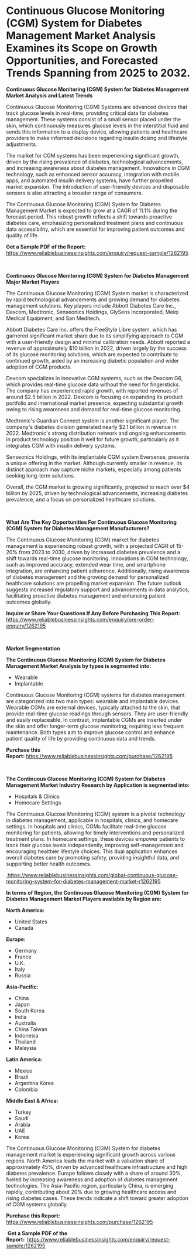 <p><h1>Continuous Glucose Monitoring (CGM) System for Diabetes Management Market Analysis Examines its Scope on Growth Opportunities, and Forecasted Trends Spanning from 2025 to 2032.</h1></p><p><strong>Continuous Glucose Monitoring (CGM) System for Diabetes Management Market Analysis and Latest Trends</strong></p>
<p><p>Continuous Glucose Monitoring (CGM) Systems are advanced devices that track glucose levels in real-time, providing critical data for diabetes management. These systems consist of a small sensor placed under the skin, which continuously measures glucose levels in the interstitial fluid and sends this information to a display device, allowing patients and healthcare providers to make informed decisions regarding insulin dosing and lifestyle adjustments.</p><p>The market for CGM systems has been experiencing significant growth, driven by the rising prevalence of diabetes, technological advancements, and increasing awareness about diabetes management. Innovations in CGM technology, such as enhanced sensor accuracy, integration with mobile apps, and automated insulin delivery systems, have further propelled market expansion. The introduction of user-friendly devices and disposable sensors is also attracting a broader range of consumers.</p><p>The Continuous Glucose Monitoring (CGM) System for Diabetes Management Market is expected to grow at a CAGR of 11.1% during the forecast period. This robust growth reflects a shift towards proactive diabetes care, emphasizing personalized treatment plans and continuous data accessibility, which are essential for improving patient outcomes and quality of life.</p></p>
<p><strong>Get a Sample PDF of the Report:&nbsp;</strong> <a href="https://www.reliablebusinessinsights.com/enquiry/request-sample/1262195?utm_campaign=3519&utm_medium=2&utm_source=Github&utm_content=ia&utm_term=16042025&utm_id=continuous-glucose-monitoring-cgm-system-for-diabetes-management">https://www.reliablebusinessinsights.com/enquiry/request-sample/1262195</a></p>
<p>&nbsp;</p>
<p><strong>Continuous Glucose Monitoring (CGM) System for Diabetes Management Major Market Players</strong></p>
<p><p>The Continuous Glucose Monitoring (CGM) System market is characterized by rapid technological advancements and growing demand for diabetes management solutions. Key players include Abbott Diabetes Care Inc., Dexcom, Medtronic, Senseonics Holdings, GlySens Incorporated, Meiqi Medical Equipment, and San Meditech. </p><p>Abbott Diabetes Care Inc. offers the FreeStyle Libre system, which has garnered significant market share due to its simplifying approach to CGM with a user-friendly design and minimal calibration needs. Abbott reported a revenue of approximately $10 billion in 2022, driven largely by the success of its glucose monitoring solutions, which are expected to contribute to continued growth, aided by an increasing diabetic population and wider adoption of CGM products.</p><p>Dexcom specializes in innovative CGM systems, such as the Dexcom G6, which provides real-time glucose data without the need for fingersticks. The company has experienced rapid growth, with reported revenues of around $2.5 billion in 2022. Dexcom is focusing on expanding its product portfolio and international market presence, expecting substantial growth owing to rising awareness and demand for real-time glucose monitoring.</p><p>Medtronic's Guardian Connect system is another significant player. The company's diabetes division generated nearly $2.1 billion in revenue in 2022. Medtronic's strong distribution network and ongoing enhancements in product technology position it well for future growth, particularly as it integrates CGM with insulin delivery systems.</p><p>Senseonics Holdings, with its implantable CGM system Eversense, presents a unique offering in the market. Although currently smaller in revenue, its distinct approach may capture niche markets, especially among patients seeking long-term solutions.</p><p>Overall, the CGM market is growing significantly, projected to reach over $4 billion by 2025, driven by technological advancements, increasing diabetes prevalence, and a focus on personalized healthcare solutions.</p></p>
<p>&nbsp;</p>
<p><strong>What Are The Key Opportunities For Continuous Glucose Monitoring (CGM) System for Diabetes Management Manufacturers?</strong></p>
<p><p>The Continuous Glucose Monitoring (CGM) market for diabetes management is experiencing robust growth, with a projected CAGR of 15-20% from 2023 to 2030, driven by increased diabetes prevalence and a shift towards real-time glucose monitoring. Innovations in CGM technology, such as improved accuracy, extended wear time, and smartphone integration, are enhancing patient adherence. Additionally, rising awareness of diabetes management and the growing demand for personalized healthcare solutions are propelling market expansion. The future outlook suggests increased regulatory support and advancements in data analytics, facilitating proactive diabetes management and enhancing patient outcomes globally.</p></p>
<p><strong>Inquire or Share Your Questions If Any Before Purchasing This Report:</strong> <a href="https://www.reliablebusinessinsights.com/enquiry/pre-order-enquiry/1262195?utm_campaign=3519&utm_medium=2&utm_source=Github&utm_content=ia&utm_term=16042025&utm_id=continuous-glucose-monitoring-cgm-system-for-diabetes-management">https://www.reliablebusinessinsights.com/enquiry/pre-order-enquiry/1262195</a></p>
<p>&nbsp;</p>
<p><strong>Market Segmentation</strong></p>
<p><strong>The Continuous Glucose Monitoring (CGM) System for Diabetes Management Market Analysis by types is segmented into:</strong></p>
<p><ul><li>Wearable</li><li>Implantable</li></ul></p>
<p><p>Continuous Glucose Monitoring (CGM) systems for diabetes management are categorized into two main types: wearable and implantable devices. Wearable CGMs are external devices, typically attached to the skin, that provide real-time glucose readings through sensors. They are user-friendly and easily replaceable. In contrast, implantable CGMs are inserted under the skin and offer longer-term glucose monitoring, requiring less frequent maintenance. Both types aim to improve glucose control and enhance patient quality of life by providing continuous data and trends.</p></p>
<p><strong>Purchase this Report:&nbsp;</strong><a href="https://www.reliablebusinessinsights.com/purchase/1262195?utm_campaign=3519&utm_medium=2&utm_source=Github&utm_content=ia&utm_term=16042025&utm_id=continuous-glucose-monitoring-cgm-system-for-diabetes-management">https://www.reliablebusinessinsights.com/purchase/1262195</a></p>
<p>&nbsp;</p>
<p><strong>The Continuous Glucose Monitoring (CGM) System for Diabetes Management Market Industry Research by Application is segmented into:</strong></p>
<p><ul><li>Hospitals & Clinics</li><li>Homecare Settings</li></ul></p>
<p><p>The Continuous Glucose Monitoring (CGM) system is a pivotal technology in diabetes management, applicable in hospitals, clinics, and homecare settings. In hospitals and clinics, CGMs facilitate real-time glucose monitoring for patients, allowing for timely interventions and personalized treatment plans. In homecare settings, these devices empower patients to track their glucose levels independently, improving self-management and encouraging healthier lifestyle choices. This dual application enhances overall diabetes care by promoting safety, providing insightful data, and supporting better health outcomes.</p></p>
<p><a href="https://www.reliablebusinessinsights.com/global-continuous-glucose-monitoring-system-for-diabetes-management-market-r1262195?utm_campaign=3519&utm_medium=2&utm_source=Github&utm_content=ia&utm_term=16042025&utm_id=continuous-glucose-monitoring-cgm-system-for-diabetes-management">&nbsp;https://www.reliablebusinessinsights.com/global-continuous-glucose-monitoring-system-for-diabetes-management-market-r1262195</a></p>
<p><strong>In terms of Region, the Continuous Glucose Monitoring (CGM) System for Diabetes Management Market Players available by Region are:</strong></p>
<p>
    <p> <strong> North America: </strong>
        <ul>
            <li>United States</li>
            <li>Canada</li>
        </ul>
        </p> 
    <p> <strong> Europe: </strong>
        <ul>
            <li>Germany</li>
            <li>France</li>
            <li>U.K.</li>
            <li>Italy</li>
            <li>Russia</li>
        </ul>
        </p> 
    <p> <strong> Asia-Pacific: </strong>
        <ul>
            <li>China</li>
            <li>Japan</li>
            <li>South Korea</li>
            <li>India</li>
            <li>Australia</li>
            <li>China Taiwan</li>
            <li>Indonesia</li>
            <li>Thailand</li>
            <li>Malaysia</li>
        </ul>
        </p> 
    <p> <strong> Latin America: </strong>
        <ul>
            <li>Mexico</li>
            <li>Brazil</li>
            <li>Argentina Korea</li>
            <li>Colombia</li>
        </ul>
        </p> 
    <p> <strong> Middle East & Africa: </strong>
        <ul>
            <li>Turkey</li>
            <li>Saudi</li>
            <li>Arabia</li>
            <li>UAE</li>
            <li>Korea</li>
        </ul>
    </p>
    </p>
<p><p>The Continuous Glucose Monitoring (CGM) System for diabetes management market is experiencing significant growth across various regions. North America leads the market with a valuation share of approximately 45%, driven by advanced healthcare infrastructure and high diabetes prevalence. Europe follows closely with a share of around 30%, fueled by increasing awareness and adoption of diabetes management technologies. The Asia-Pacific region, particularly China, is emerging rapidly, contributing about 20% due to growing healthcare access and rising diabetes cases. These trends indicate a shift toward greater adoption of CGM systems globally.</p></p>
<p><strong>Purchase this Report: </strong><a href="https://www.reliablebusinessinsights.com/purchase/1262195?utm_campaign=3519&utm_medium=2&utm_source=Github&utm_content=ia&utm_term=16042025&utm_id=continuous-glucose-monitoring-cgm-system-for-diabetes-management">https://www.reliablebusinessinsights.com/purchase/1262195</a></p>
<p>&nbsp;<strong>Get a Sample PDF of the Report:&nbsp;&nbsp;</strong><a href="https://www.reliablebusinessinsights.com/enquiry/request-sample/1262195?utm_campaign=3519&utm_medium=2&utm_source=Github&utm_content=ia&utm_term=16042025&utm_id=continuous-glucose-monitoring-cgm-system-for-diabetes-management">https://www.reliablebusinessinsights.com/enquiry/request-sample/1262195</a></p>
<p><strong></strong></p>
<p><p></p><p></p><p></p></p>
